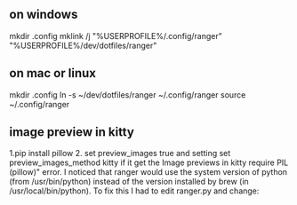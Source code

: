 ## on windows
mkdir .config
mklink /j  "%USERPROFILE%/.config/ranger" "%USERPROFILE%/dev/dotfiles/ranger"

## on mac or linux
mkdir .config
ln -s ~/dev/dotfiles/ranger ~/.config/ranger
source ~/.config/ranger

## image preview in kitty
1.pip install pillow
2. set preview_images true and setting set preview_images_method kitty
if it get the Image previews in kitty require PIL (pillow)" error. 
I noticed that ranger would use the system version of python (from /usr/bin/python) instead of the version
installed by brew (in /usr/local/bin/python). To fix this I had to edit ranger.py and change:

